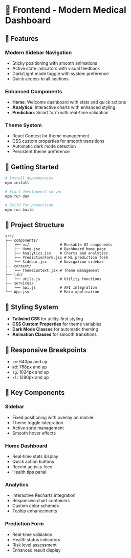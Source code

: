 # 🎨 Frontend - Modern Medical Dashboard

## 🌟 Features

### **Modern Sidebar Navigation**
- Sticky positioning with smooth animations
- Active state indicators with visual feedback
- Dark/Light mode toggle with system preference
- Quick access to all sections

### **Enhanced Components**
- **Home**: Welcome dashboard with stats and quick actions
- **Analytics**: Interactive charts with enhanced styling
- **Prediction**: Smart form with real-time validation

### **Theme System**
- React Context for theme management
- CSS custom properties for smooth transitions
- Automatic dark mode detection
- Persistent theme preference

## 🚀 Getting Started

```bash
# Install dependencies
npm install

# Start development server
npm run dev

# Build for production
npm run build
```

## 📁 Project Structure

```
src/
├── components/
│   ├── ui/              # Reusable UI components
│   ├── Home.jsx         # Dashboard home page
│   ├── Analytics.jsx    # Charts and analytics
│   ├── PredictionForm.jsx # ML prediction form
│   └── Sidebar.jsx      # Navigation sidebar
├── context/
│   └── ThemeContext.jsx # Theme management
├── lib/
│   └── utils.js         # Utility functions
├── services/
│   └── api.js           # API integration
└── App.jsx              # Main application
```

## 🎨 Styling System

- **Tailwind CSS** for utility-first styling
- **CSS Custom Properties** for theme variables
- **Dark Mode Classes** for automatic theming
- **Animation Classes** for smooth transitions

## 📱 Responsive Breakpoints

- `sm`: 640px and up
- `md`: 768px and up
- `lg`: 1024px and up
- `xl`: 1280px and up

## 🎯 Key Components

### **Sidebar**
- Fixed positioning with overlay on mobile
- Theme toggle integration
- Active state management
- Smooth hover effects

### **Home Dashboard**
- Real-time stats display
- Quick action buttons
- Recent activity feed
- Health tips panel

### **Analytics**
- Interactive Recharts integration
- Responsive chart containers
- Custom color schemes
- Tooltip enhancements

### **Prediction Form**
- Real-time validation
- Health status indicators
- Risk level assessment
- Enhanced result display
